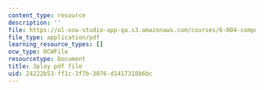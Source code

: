 ```yaml
---
content_type: resource
description: ''
file: https://ol-ocw-studio-app-qa.s3.amazonaws.com/courses/6-004-computation-structures-spring-2017/24222b53ff1c3f7b3076d1417318b6bc_RrZ8-1w7iok.pdf
file_type: application/pdf
learning_resource_types: []
ocw_type: OCWFile
resourcetype: Document
title: 3play pdf file
uid: 24222b53-ff1c-3f7b-3076-d1417318b6bc
---
```

